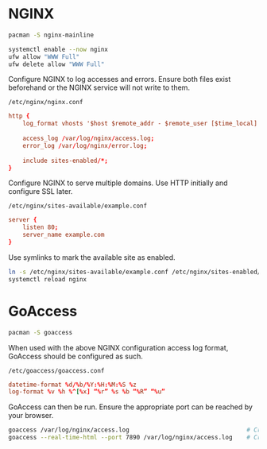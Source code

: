 # NGINX
```bash
pacman -S nginx-mainline

systemctl enable --now nginx
ufw allow "WWW Full"
ufw delete allow "WWW Full"
```

Configure NGINX to log accesses and errors. Ensure both files exist beforehand or the NGINX service will not write to them.

`/etc/nginx/nginx.conf`
```nginx.conf
http {
    log_format vhosts '$host $remote_addr - $remote_user [$time_local] "$request" $status $body_bytes_sent "$http_referer" "$http_user_agent"';
    
    access_log /var/log/nginx/access.log;
    error_log /var/log/nginx/error.log;
    
    include sites-enabled/*;
}
```

Configure NGINX to serve multiple domains. Use HTTP initially and configure SSL later.

`/etc/nginx/sites-available/example.conf`
```nginx.conf
server {
    listen 80;
    server_name example.com
}
```

Use symlinks to mark the available site as enabled.

```bash
ln -s /etc/nginx/sites-available/example.conf /etc/nginx/sites-enabled/example.conf
systemctl reload nginx
```

# GoAccess
```bash
pacman -S goaccess
```

When used with the above NGINX configuration access log format, GoAccess should be configured as such.

`/etc/goaccess/goaccess.conf`
```goaccess.conf
datetime-format %d/%b/%Y:%H:%M:%S %z
log-format %v %h %^[%x] “%r” %s %b “%R” “%u”
```

GoAccess can then be run. Ensure the appropriate port can be reached by your browser.
```bash
goaccess /var/log/nginx/access.log                                 # Create site HTML.
goaccess --real-time-html --port 7890 /var/log/nginx/access.log    # Create site HTML that dynamically updates when opened.
```
